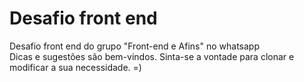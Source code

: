 # Desafio front end
Desafio front end do grupo "Front-end e Afins" no whatsapp <br>
Dicas e sugestões são bem-vindos.
Sinta-se a vontade para clonar e modificar a sua necessidade.
=)
